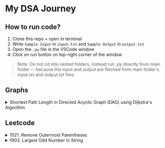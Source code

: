 # My DSA Journey

## How to run code?

1. Clone this repo + open in terminal
2. Write `Sample Input` in `input.txt` and `Sample Output` in `output.txt`
3. Open the `.py` file in the VSCode window
4. Click on run button on top-right corner of the window

> Note: Do not cd into nested folders, instead run .py directly from main folder -- because the input and output are fetched from main folder's input.txt and output.txt files.

## Graphs

<details>
<summary>Shortest Path Length in Directed Acyclic Graph (DAG) using Dijkstra's Algorithm </summary>

-   Uses topological sorting
-   Linear time complexity, O(V + E)
-   Links: [Youtube](https://www.youtube.com/watch?v=TXkDpqjDMHA), [Code](./graphs/shortest-path-length-dag.py)

<details><summary>Sample Input</summary>

```
A B 3
A C 6
B C 4
B D 4
B E 11
C D 8
C G 11
D E -4
D F 5
D G 2
E H 9
F H 1
G H 2
```

</details>
<details> <summary>Sample Output</summary>

```
11
```

</details>

</details>

## Leetcode

<details>
<summary>1021. Remove Outermost Parentheses</summary>

-   Simple string iteration
-   Linear time complexity, O(n) where n is the length of input string
-   Links: [Leetcode](https://leetcode.com/problems/remove-outermost-parentheses/), [Code](/leetcode/1021.py)

</details>

<details>
<summary>1903. Largest Odd Number in String
</summary>

-   Simple string iteration
-   Linear time complexity, O(n) where n is the length of input string
-   Links: [Leetcode](https://leetcode.com/problems/largest-odd-number-in-string/description/), [Code](/leetcode/1903.py)

</details>
